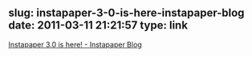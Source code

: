 slug: instapaper-3-0-is-here-instapaper-blog
date: 2011-03-11 21:21:57
type: link
---

[Instapaper 3.0 is here! - Instapaper Blog](http://blog.instapaper.com/post/3772087268)
